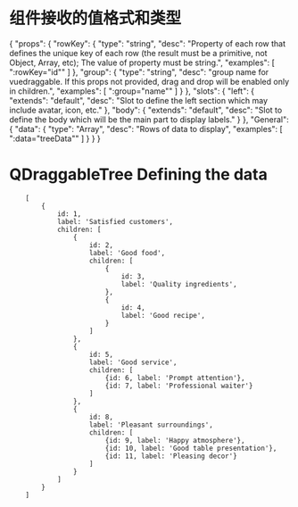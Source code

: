 # 组件接收的值格式和类型
{
  "props": {
    "rowKey": {
      "type": "string",
      "desc": "Property of each row that defines the unique key of each row (the result must be a primitive, not Object, Array, etc); The value of property must be string.",
      "examples": [
        ":rowKey=\"id\""
      ]
    },
    "group": {
      "type": "string",
      "desc": "group name for vuedraggable. If this props not provided, drag and drop will be enabled only in children.",
      "examples": [
        ":group=\"name\""
      ]
    }
  },
  "slots": {
    "left": {
      "extends": "default",
      "desc": "Slot to define the left section which may include avatar, icon, etc."
    },
    "body": {
      "extends": "default",
      "desc": "Slot to define the body which will be the main part to display labels."
    }
  },
  "General": {
    "data": {
      "type": "Array",
      "desc": "Rows of data to display",
      "examples": [
        ":data=\"treeData\""
      ]
    }
  }
}

# QDraggableTree Defining the data

        [
            {
                id: 1,
                label: 'Satisfied customers',
                children: [
                    {
                        id: 2,
                        label: 'Good food',
                        children: [
                            {
                                id: 3,
                                label: 'Quality ingredients',
                            },
                            {
                                id: 4,
                                label: 'Good recipe',
                            }
                        ]
                    },
                    {
                        id: 5,
                        label: 'Good service',
                        children: [
                            {id: 6, label: 'Prompt attention'},
                            {id: 7, label: 'Professional waiter'}
                        ]
                    },
                    {
                        id: 8,
                        label: 'Pleasant surroundings',
                        children: [
                            {id: 9, label: 'Happy atmosphere'},
                            {id: 10, label: 'Good table presentation'},
                            {id: 11, label: 'Pleasing decor'}
                        ]
                    }
                ]
            }
        ]

